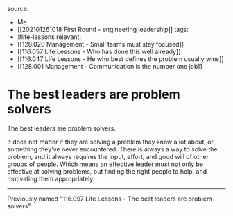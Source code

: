 source: 
- Me
- [[202101261018 First Round - engineering leadership]]
tags:
- #life-lessons 
relevant:
- [[128.020 Management - Small teams must stay focused]]
- [[116.057 Life Lessons - Who has done this well already]]
- [[116.047 Life Lessons - He who best defines the problem usually wins]]
- [[128.001 Management - Communication is the number one job]]

# The best leaders are problem solvers

The best leaders are problem solvers. 

It does not matter if they are solving a problem they know a lot about, or something they've never encountered. There is always a way to solve the problem, and it always requires the input, effort, and good will of other groups of people. Which means an effective leader must not only be effective at solving problems, but finding the right people to help, and motivating them appropriately.

---

Previously named "116.097 Life Lessons - The best leaders are problem solvers"